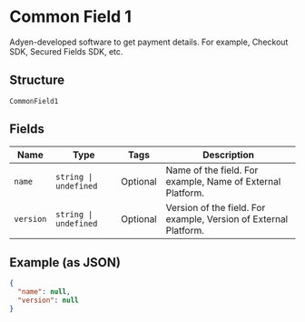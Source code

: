 
# Common Field 1

Adyen-developed software to get payment details. For example, Checkout SDK, Secured Fields SDK, etc.

## Structure

`CommonField1`

## Fields

| Name | Type | Tags | Description |
|  --- | --- | --- | --- |
| `name` | `string \| undefined` | Optional | Name of the field. For example, Name of External Platform. |
| `version` | `string \| undefined` | Optional | Version of the field. For example, Version of External Platform. |

## Example (as JSON)

```json
{
  "name": null,
  "version": null
}
```

